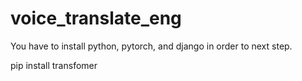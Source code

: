 # voice_translate_eng

You have to install python, pytorch, and django in order to next step.

<!-- -->

  pip install transfomer

